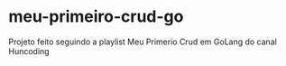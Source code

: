 # meu-primeiro-crud-go
Projeto feito seguindo a playlist Meu Primerio Crud em GoLang do canal Huncoding
